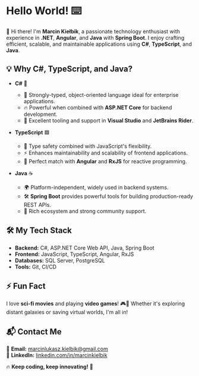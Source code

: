 # Hello World! ⌨️

👋 Hi there! I'm **Marcin Kiełbik**, a passionate technology enthusiast with experience in **.NET**, **Angular**, and **Java** with **Spring Boot**. I enjoy crafting efficient, scalable, and maintainable applications using **C#**, **TypeScript**, and **Java**.

## 💡 Why C#, TypeScript, and Java?

- **C#** 💙  
  - 🚀 Strongly-typed, object-oriented language ideal for enterprise applications.  
  - 🔥 Powerful when combined with **ASP.NET Core** for backend development.  
  - 🎯 Excellent tooling and support in **Visual Studio** and **JetBrains Rider**.

- **TypeScript** 🟦  
  - 🏹 Type safety combined with JavaScript's flexibility.  
  - ⚡ Enhances maintainability and scalability of frontend applications.  
  - 🔗 Perfect match with **Angular** and **RxJS** for reactive programming.

- **Java** ☕  
  - 🌍 Platform-independent, widely used in backend systems.  
  - 🛠️ **Spring Boot** provides powerful tools for building production-ready REST APIs.  
  - 🧩 Rich ecosystem and strong community support.

## 🛠️ My Tech Stack

- **Backend:** C#, ASP.NET Core Web API, Java, Spring Boot  
- **Frontend:** JavaScript, TypeScript, Angular, RxJS  
- **Databases:** SQL Server, PostgreSQL  
- **Tools:** Git, CI/CD

## ⚡ Fun Fact

I love **sci-fi movies** and playing **video games**! 🎮🚀 Whether it's exploring distant galaxies or saving virtual worlds, I'm all in!

## 📬 Contact Me

📧 **Email:** [marcinlukasz.kielbik@gmail.com](mailto:marcinlukasz.kielbik@gmail.com)  
💼 **LinkedIn:** [linkedin.com/in/marcinkielbik](https://www.linkedin.com/in/marcin-kie%C5%82bik-9aa805234/)

🔥 **Keep coding, keep innovating!** 🚀

